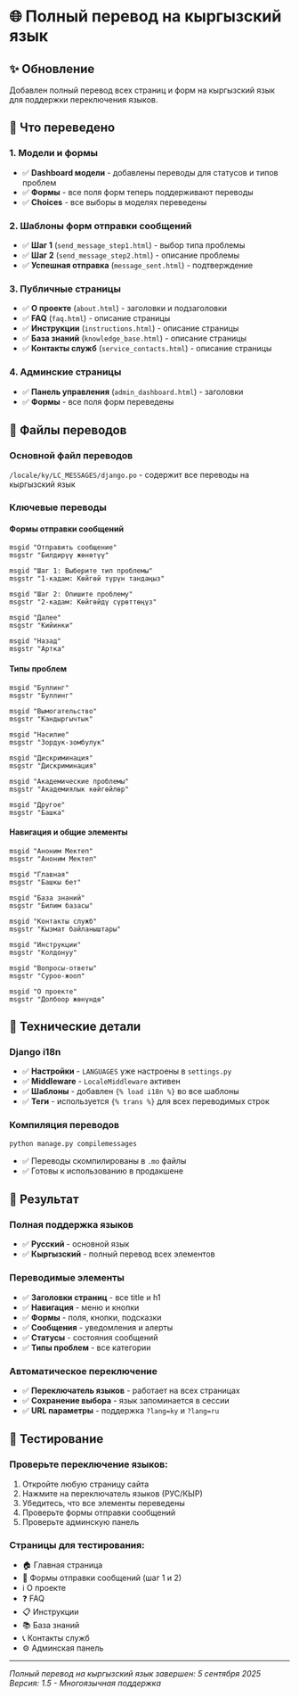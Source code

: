 # 🌐 Полный перевод на кыргызский язык

## ✨ Обновление

Добавлен полный перевод всех страниц и форм на кыргызский язык для поддержки переключения языков.

## 🔧 **Что переведено**

### **1. Модели и формы**
- ✅ **Dashboard модели** - добавлены переводы для статусов и типов проблем
- ✅ **Формы** - все поля форм теперь поддерживают переводы
- ✅ **Choices** - все выборы в моделях переведены

### **2. Шаблоны форм отправки сообщений**
- ✅ **Шаг 1** (`send_message_step1.html`) - выбор типа проблемы
- ✅ **Шаг 2** (`send_message_step2.html`) - описание проблемы
- ✅ **Успешная отправка** (`message_sent.html`) - подтверждение

### **3. Публичные страницы**
- ✅ **О проекте** (`about.html`) - заголовки и подзаголовки
- ✅ **FAQ** (`faq.html`) - описание страницы
- ✅ **Инструкции** (`instructions.html`) - описание страницы
- ✅ **База знаний** (`knowledge_base.html`) - описание страницы
- ✅ **Контакты служб** (`service_contacts.html`) - описание страницы

### **4. Админские страницы**
- ✅ **Панель управления** (`admin_dashboard.html`) - заголовки
- ✅ **Формы** - все поля форм переведены

## 📝 **Файлы переводов**

### **Основной файл переводов**
`/locale/ky/LC_MESSAGES/django.po` - содержит все переводы на кыргызский язык

### **Ключевые переводы**

#### **Формы отправки сообщений**
```po
msgid "Отправить сообщение"
msgstr "Билдирүү жөнөтүү"

msgid "Шаг 1: Выберите тип проблемы"
msgstr "1-кадам: Көйгөй түрүн тандаңыз"

msgid "Шаг 2: Опишите проблему"
msgstr "2-кадам: Көйгөйдү сүрөттөңүз"

msgid "Далее"
msgstr "Кийинки"

msgid "Назад"
msgstr "Артка"
```

#### **Типы проблем**
```po
msgid "Буллинг"
msgstr "Буллинг"

msgid "Вымогательство"
msgstr "Кандыргычтык"

msgid "Насилие"
msgstr "Зордук-зомбулук"

msgid "Дискриминация"
msgstr "Дискриминация"

msgid "Академические проблемы"
msgstr "Академиялык көйгөйлөр"

msgid "Другое"
msgstr "Башка"
```

#### **Навигация и общие элементы**
```po
msgid "Аноним Мектеп"
msgstr "Аноним Мектеп"

msgid "Главная"
msgstr "Башкы бет"

msgid "База знаний"
msgstr "Билим базасы"

msgid "Контакты служб"
msgstr "Кызмат байланыштары"

msgid "Инструкции"
msgstr "Колдонуу"

msgid "Вопросы-ответы"
msgstr "Суроо-жооп"

msgid "О проекте"
msgstr "Долбоор жөнүндө"
```

## 🎯 **Технические детали**

### **Django i18n**
- ✅ **Настройки** - `LANGUAGES` уже настроены в `settings.py`
- ✅ **Middleware** - `LocaleMiddleware` активен
- ✅ **Шаблоны** - добавлен `{% load i18n %}` во все шаблоны
- ✅ **Теги** - используется `{% trans %}` для всех переводимых строк

### **Компиляция переводов**
```bash
python manage.py compilemessages
```
- ✅ Переводы скомпилированы в `.mo` файлы
- ✅ Готовы к использованию в продакшене

## 🚀 **Результат**

### **Полная поддержка языков**
- ✅ **Русский** - основной язык
- ✅ **Кыргызский** - полный перевод всех элементов

### **Переводимые элементы**
- ✅ **Заголовки страниц** - все title и h1
- ✅ **Навигация** - меню и кнопки
- ✅ **Формы** - поля, кнопки, подсказки
- ✅ **Сообщения** - уведомления и алерты
- ✅ **Статусы** - состояния сообщений
- ✅ **Типы проблем** - все категории

### **Автоматическое переключение**
- ✅ **Переключатель языков** - работает на всех страницах
- ✅ **Сохранение выбора** - язык запоминается в сессии
- ✅ **URL параметры** - поддержка `?lang=ky` и `?lang=ru`

## 📱 **Тестирование**

### **Проверьте переключение языков:**
1. Откройте любую страницу сайта
2. Нажмите на переключатель языков (РУС/КЫР)
3. Убедитесь, что все элементы переведены
4. Проверьте формы отправки сообщений
5. Проверьте админскую панель

### **Страницы для тестирования:**
- 🏠 Главная страница
- 📝 Формы отправки сообщений (шаг 1 и 2)
- ℹ️ О проекте
- ❓ FAQ
- 📋 Инструкции
- 📚 База знаний
- 📞 Контакты служб
- ⚙️ Админская панель

---

*Полный перевод на кыргызский язык завершен: 5 сентября 2025*
*Версия: 1.5 - Многоязычная поддержка*
